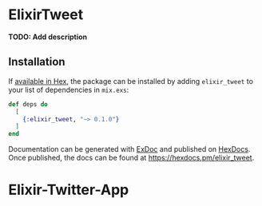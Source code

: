 # ElixirTweet

**TODO: Add description**

## Installation

If [available in Hex](https://hex.pm/docs/publish), the package can be installed
by adding `elixir_tweet` to your list of dependencies in `mix.exs`:

```elixir
def deps do
  [
    {:elixir_tweet, "~> 0.1.0"}
  ]
end
```

Documentation can be generated with [ExDoc](https://github.com/elixir-lang/ex_doc)
and published on [HexDocs](https://hexdocs.pm). Once published, the docs can
be found at <https://hexdocs.pm/elixir_tweet>.

# Elixir-Twitter-App
